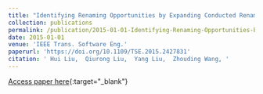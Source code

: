 ```yaml
---
title: "Identifying Renaming Opportunities by Expanding Conducted Rename Refactorings"
collection: publications
permalink: /publication/2015-01-01-Identifying-Renaming-Opportunities-by-Expanding-Conducted-Rename-Refactorings
date: 2015-01-01
venue: 'IEEE Trans. Software Eng.'
paperurl: 'https://doi.org/10.1109/TSE.2015.2427831'
citation: ' Hui Liu,  Qiurong Liu,  Yang Liu,  Zhouding Wang, '
---
```

[Access paper here](https://doi.org/10.1109/TSE.2015.2427831){:target="_blank"}
